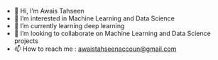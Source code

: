 - 👋 Hi, I’m Awais Tahseen
- 👀 I’m interested in Machine Learning and Data Science
- 🌱 I’m currently learning deep learning
- 💞️ I’m looking to collaborate on Machine Learning and Data Science projects
- 📫 How to reach me : awaistahseenaccoun@gmail.com

<!---
awaistahseen009/awaistahseen009 is a ✨ special ✨ repository because its `README.md` (this file) appears on your GitHub profile.
You can click the Preview link to take a look at your changes.
--->
